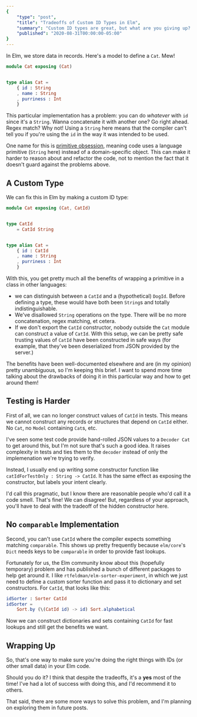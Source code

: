 ```yaml
---
{
    "type": "post",
    "title": "Tradeoffs of Custom ID Types in Elm",
    "summary": "Custom ID types are great, but what are you giving up? Is it worth it?",
    "published": "2020-08-31T00:00:00-05:00"
}
---
```


In Elm, we store data in records.
Here's a model to define a `Cat`.
Mew!

```elm
module Cat exposing (Cat)


type alias Cat =
    { id : String
    , name : String
    , purriness : Int
    }
```

This particular implementation has a problem: you can do *whatever* with `id` since it's a `String`.
Wanna concatenate it with another one?
Go right ahead.
Regex match?
Why not!
Using a `String` here means that the compiler can't tell you if you're using the `id` in the way it was intended to be used.

One name for this is [primitive obsession](http://wiki.c2.com/?PrimitiveObsession), meaning code uses a language primitive (`String` here) instead of a domain-specific object.
This can make it harder to reason about and refactor the code, not to mention the fact that it doesn't guard against the problems above.

## A Custom Type

We can fix this in Elm by making a custom ID type:

```elm
module Cat exposing (Cat, CatId)


type CatId
    = CatId String


type alias Cat =
    { id : CatId
    , name : String
    , purriness : Int
    }
```

With this, you get pretty much all the benefits of wrapping a primitive in a class in other languages:

- we can distinguish between a `CatId` and a (hypothetical) `DogId`.
  Before defining a type, these would have both been `String`s and totally indistinguishable.
- We've disallowed `String` operations on the type.
  There will be no more concatenation, regex matching, et cetera.
- If we don't export the `CatId` constructor, nobody outside the `Cat` module can construct a value of `CatId`.
  With this setup, we can be pretty safe trusting values of `CatId` have been constructed in safe ways (for example, that they've been deserialized from JSON provided by the server.)

The benefits have been well-documented elsewhere and are (in my opinion) pretty unambiguous, so I'm keeping this brief.
I want to spend more time talking about the drawbacks of doing it in this particular way and how to get around them!

## Testing is Harder

First of all, we can no longer construct values of `CatId` in tests.
This means we cannot construct any records or structures that depend on `CatId` either.
No `Cat`, no `Model` containing `Cat`s, etc.

I've seen some test code provide hand-rolled JSON values to a `Decoder Cat` to get around this, but I'm not sure that's such a good idea.
It raises complexity in tests and ties them to the `decoder` instead of only the implemenation we're trying to verify.

Instead, I usually end up writing some constructor function like `catIdForTestOnly : String -> CatId`.
It has the same effect as exposing the constructor, but labels your intent clearly.

I'd call this pragmatic, but I know there are reasonable people who'd call it a code smell.
That's fine!
We can disagree!
But, regardless of your approach, you'll have to deal with the tradeoff of the hidden constructor here.

## No `comparable` Implementation

Second, you can't use `CatId` where the compiler expects something matching `comparable`.
This shows up pretty frequently because `elm/core`'s `Dict` needs keys to be `comparable` in order to provide fast lookups.

Fortunately for us, the Elm community know about this (hopefully temporary) problem and has published a bunch of different packages to help get around it.
I like `rtfeldman/elm-sorter-experiment`, in which we just need to define a custom sorter function and pass it to dictionary and set constructors.
For `CatId`, that looks like this:

```elm
idSorter : Sorter CatId
idSorter =
    Sort.by (\(CatId id) -> id) Sort.alphabetical
```

Now we can construct dictionaries and sets containing `CatId` for fast lookups and still get the benefits we want.

## Wrapping Up

So, that's one way to make sure you're doing the right things with IDs (or other small data) in your Elm code.

Should you do it?
I think that despite the tradeoffs, it's a **yes** most of the time!
I've had a lot of success with doing this, and I'd recommend it to others.

That said, there are some more ways to solve this problem, and I'm planning on exploring them in future posts.
